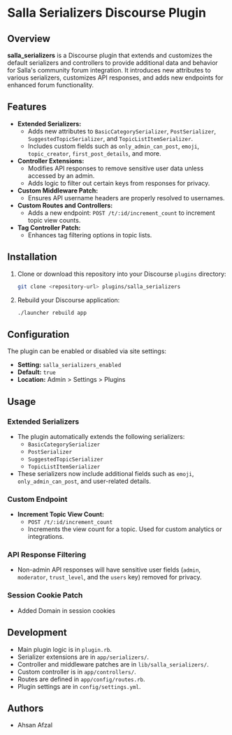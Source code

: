 # Salla Serializers Discourse Plugin

## Overview

**salla_serializers** is a Discourse plugin that extends and customizes the default serializers and controllers to provide additional data and behavior for Salla's community forum integration. It introduces new attributes to various serializers, customizes API responses, and adds new endpoints for enhanced forum functionality.

## Features

- **Extended Serializers:**
  - Adds new attributes to `BasicCategorySerializer`, `PostSerializer`, `SuggestedTopicSerializer`, and `TopicListItemSerializer`.
  - Includes custom fields such as `only_admin_can_post`, `emoji`, `topic_creator`, `first_post_details`, and more.
- **Controller Extensions:**
  - Modifies API responses to remove sensitive user data unless accessed by an admin.
  - Adds logic to filter out certain keys from responses for privacy.
- **Custom Middleware Patch:**
  - Ensures API username headers are properly resolved to usernames.
- **Custom Routes and Controllers:**
  - Adds a new endpoint: `POST /t/:id/increment_count` to increment topic view counts.
- **Tag Controller Patch:**
  - Enhances tag filtering options in topic lists.

## Installation

1. Clone or download this repository into your Discourse `plugins` directory:
   ```sh
   git clone <repository-url> plugins/salla_serializers
   ```
2. Rebuild your Discourse application:
   ```sh
   ./launcher rebuild app
   ```

## Configuration

The plugin can be enabled or disabled via site settings:

- **Setting:** `salla_serializers_enabled`
- **Default:** `true`
- **Location:** Admin > Settings > Plugins

## Usage

### Extended Serializers
- The plugin automatically extends the following serializers:
  - `BasicCategorySerializer`
  - `PostSerializer`
  - `SuggestedTopicSerializer`
  - `TopicListItemSerializer`
- These serializers now include additional fields such as `emoji`, `only_admin_can_post`, and user-related details.

### Custom Endpoint
- **Increment Topic View Count:**
  - `POST /t/:id/increment_count`
  - Increments the view count for a topic. Used for custom analytics or integrations.

### API Response Filtering
- Non-admin API responses will have sensitive user fields (`admin`, `moderator`, `trust_level`, and the `users` key) removed for privacy.

### Session Cookie Patch
- Added Domain in session cookies

## Development

- Main plugin logic is in `plugin.rb`.
- Serializer extensions are in `app/serializers/`.
- Controller and middleware patches are in `lib/salla_serializers/`.
- Custom controller is in `app/controllers/`.
- Routes are defined in `app/config/routes.rb`.
- Plugin settings are in `config/settings.yml`.

## Authors
- Ahsan Afzal